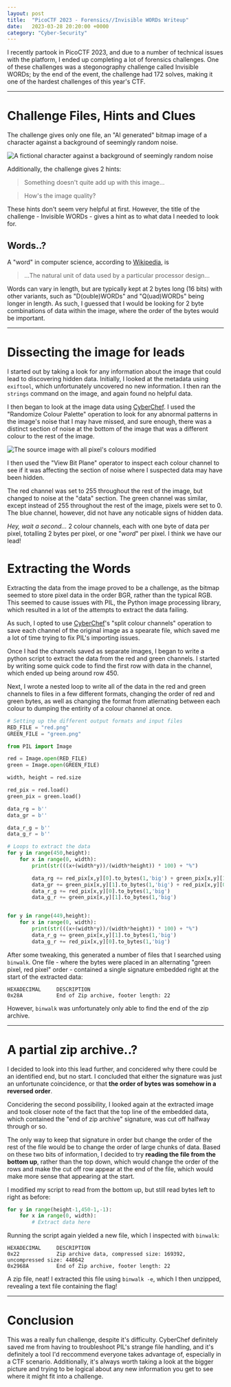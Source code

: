 ```yaml
---
layout: post
title:  "PicoCTF 2023 - Forensics//Invisible WORDs Writeup"
date:   2023-03-28 20:20:00 +0000
category: "Cyber-Security"
---
```


I recently partook in PicoCTF 2023, and due to a number of technical issues with the platform, I ended up completing a lot of forensics challenges.
One of these challenges was a stegonography challenge called Invisible WORDs; by the end of the event, the challenge had 172 solves, making it one of the hardest challenges of this year's CTF.

---
# Challenge Files, Hints and Clues
The challenge gives only one file, an "AI generated" bitmap image of a character against a background of seemingly random noise.

![A fictional character against a background of seemingly random noise](https://allyring.github.io/assets/images/PCTF23-IWORDS-ChallangeFile.bmp)

Additionally, the challenge gives 2 hints:
> Something doesn't quite add up with this image...

> How's the image quality?

These hints don't seem very helpful at first. However, the title of the challenge - Invisible WORDs - gives a hint as to what data I needed to look for.

## Words..?
A "word" in computer science, according to [Wikipedia](https://en.wikipedia.org/wiki/Word_(computer_architecture)), is
> ...The natural unit of data used by a particular processor design...

Words can vary in length, but are typically kept at 2 bytes long (16 bits) with other variants, such as "D(ouble)WORDs" and "Q(uad)WORDs" being longer in length.
As such, I guessed that I would be looking for 2 byte combinations of data within the image, where the order of the bytes would be important.

---
# Dissecting the image for leads
I started out by taking a look for any information about the image that could lead to discovering hidden data.
Initially, I looked at the metadata using `exiftool`, which unfortunately uncovered no new information.
I then ran the `strings` command on the image, and again found no helpful data.

I then began to look at the image data using [CyberChef](https://gchq.github.io/CyberChef/). I used the "Randomize Colour Palette" operation to look for any abnormal patterns in the image's noise that I may have missed, and sure enough, there was a distinct section of noise at the bottom of the image that was a different colour to the rest of the image.

![The source image with all pixel's colours modified](https://allyring.github.io/assets/images/PCTF23-IWORDS-RandomPalette.bmp)

I then used the "View Bit Plane" operator to inspect each colour channel to see if it was affecting the section of noise where I suspected data may have been hidden.

The red channel was set to 255 throughout the rest of the image, but changed to noise at the "data" section. The green channel was similar, except instead of 255 throughout the rest of the image, pixels were set to 0. The blue channel, however, did not have any noticable signs of hidden data.

*Hey, wait a second...*
2 colour channels, each with one byte of data per pixel, totalling 2 bytes per pixel, or one "*word*" per pixel.
I think we have our lead!

# Extracting the Words
Extracting the data from the image proved to be a challenge, as the bitmap seemed to store pixel data in the order BGR, rather than the typical RGB.
This seemed to cause issues with PIL, the Python image processing library, which resulted in a lot of the attempts to extract the data failing.

As such, I opted to use [CyberChef](https://gchq.github.io/CyberChef/)'s "split colour channels" operation to save each channel of the original image as a spearate file, which saved me a lot of time trying to fix PIL's importing issues.

Once I had the channels saved as separate images, I began to write a python script to extract the data from the red and green channels. I started by writing some quick code to find the first row with data in the channel, which ended up being around row 450.

Next, I wrote a nested loop to write all of the data in the red and green channels to files in a few different formats, changing the order of red and green bytes, as well as changing the format from atlernating between each colour to dumping the entirity of a colour channel at once.

```python
# Setting up the different output formats and input files
RED_FILE = "red.png"
GREEN_FILE = "green.png"

from PIL import Image

red = Image.open(RED_FILE)
green = Image.open(GREEN_FILE)

width, height = red.size

red_pix = red.load()
green_pix = green.load()

data_rg = b''
data_gr = b''

data_r_g = b''
data_g_r = b''
```
```python
# Loops to extract the data
for y in range(450,height):
    for x in range(0, width):
        print(str(((x+(width*y))/(width*height)) * 100) + "%")

        data_rg += red_pix[x,y][0].to_bytes(1,'big') + green_pix[x,y][1].to_bytes(1,'big')
        data_gr += green_pix[x,y][1].to_bytes(1,'big') + red_pix[x,y][0].to_bytes(1,'big')
        data_r_g += red_pix[x,y][0].to_bytes(1,'big')
        data_g_r += green_pix[x,y][1].to_bytes(1,'big')


for y in range(449,height):
    for x in range(0, width):
        print(str(((x+(width*y))/(width*height)) * 100) + "%")
        data_r_g += green_pix[x,y][1].to_bytes(1,'big')
        data_g_r += red_pix[x,y][0].to_bytes(1,'big')
```

After some tweaking, this generated a number of files that I searched using `binwalk`. 
One file - where the bytes were placed in an alternating "green pixel, red pixel" order - contained a single signature embedded right at the start of the extracted data:
```
HEXADECIMAL     DESCRIPTION
0x28A           End of Zip archive, footer length: 22
```
However, `binwalk` was unfortunately only able to find the end of the zip archive.

---
# A partial zip archive..?
I decided to look into this lead further, and concidered why there could be an identified end, but no start.
I concluded that either the signature was just an unfortunate coincidence, or that **the order of bytes was somehow in a reversed order**.

Concidering the second possibility, I looked again at the extracted image and took closer note of the fact that the top line of the embedded data, which contained the "end of zip archive" signature, was cut off halfway through or so.

The only way to keep that signature in order but change the order of the rest of the file would be to change the order of large chunks of data. Based on these two bits of information, I decided to try **reading the file from the bottom up**, rather than the top down, which would change the order of the rows and make the cut off row appear at the end of the file, which would make more sense that appearing at the start.

I modified my script to read from the bottom up, but still read bytes left to right as before:
```python
for y in range(height-1,450-1,-1):
    for x in range(0, width):
        # Extract data here
```

Running the script again yielded a new file, which I inspected with `binwalk`:
```
HEXADECIMAL     DESCRIPTION
0x22            Zip archive data, compressed size: 169392, uncompressed size: 448642
0x2968A         End of Zip archive, footer length: 22
```

A zip file, neat! 
I extracted this file using `binwalk -e`, which I then unzipped, revealing a text file containing the flag!

---
# Conclusion
This was a really fun challenge, despite it's difficulty. CyberChef definitely saved me from having to troubleshoot PIL's strange file handling, and it's definitely a tool I'd reccommend everyone takes advantage of, especially in a CTF scenario. Additionally, it's always worth taking a look at the bigger picture and trying to be logical about any new information you get to see where it might fit into a challenge.